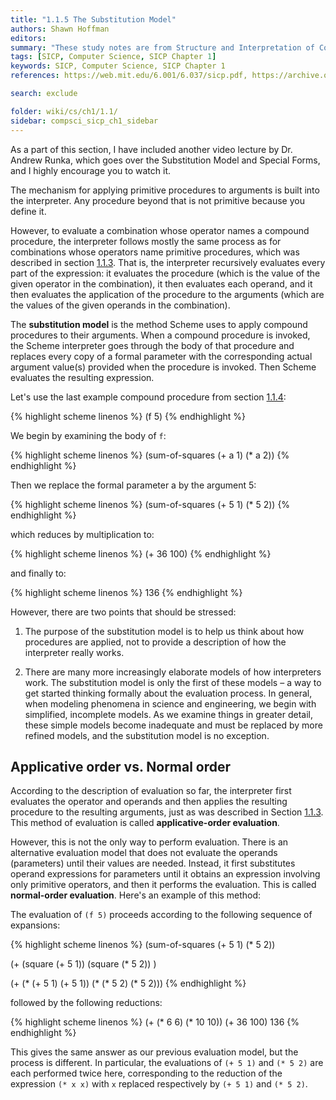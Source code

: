 ```yaml
---
title: "1.1.5 The Substitution Model"
authors: Shawn Hoffman
editors: 
summary: "These study notes are from Structure and Interpretation of Computer Programs - 2nd Edition (MIT Electrical Engineering and Computer Science) by Abelson, H. and Sussman, G."
tags: [SICP, Computer Science, SICP Chapter 1]
keywords: SICP, Computer Science, SICP Chapter 1
references: https://web.mit.edu/6.001/6.037/sicp.pdf, https://archive.org/details/ucberkeley_webcast_l28HAzKy0N8, https://youtu.be/z3BGkwjCeZw, https://youtu.be/FV02zkWmpUw

search: exclude

folder: wiki/cs/ch1/1.1/
sidebar: compsci_sicp_ch1_sidebar
---
```


As a part of this section, I have included another video lecture by Dr. Andrew Runka, which goes over the Substitution Model and Special Forms, and I highly encourage you to watch it.

The mechanism for applying primitive procedures to arguments is built into the interpreter. Any procedure beyond that is not primitive because you define it.

However, to evaluate a combination whose operator names a compound procedure, the interpreter follows mostly the same process as for combinations whose operators name primitive procedures, which was described in section [1.1.3](/wiki/cs/sicp/ch1/1.1/evaluating_combinations/). That is, the interpreter recursively evaluates every part of the expression: it evaluates the procedure (which is the value of the given operator in the combination), it then evaluates each operand, and it then evaluates the application of the procedure to the arguments (which are the values of the given operands in the combination).

The **substitution model** is the method Scheme uses to apply compound procedures to their arguments. When a compound procedure is invoked, the Scheme interpreter goes through the body of that procedure and replaces every copy of a formal parameter with the corresponding actual argument value(s) provided when the procedure is invoked. Then Scheme evaluates the resulting expression.

Let's use the last example compound procedure from section [1.1.4](/wiki/cs/sicp/ch1/1.1/compound_procedures/):

{% highlight scheme linenos %}
(f 5)
{% endhighlight %}

We begin by examining the body of `f`:

{% highlight scheme linenos %}
(sum-of-squares (+ a 1) (* a 2))
{% endhighlight %}

Then we replace the formal parameter a by the argument 5:

{% highlight scheme linenos %}
(sum-of-squares (+ 5 1) (* 5 2))
{% endhighlight %}

which reduces by multiplication to:

{% highlight scheme linenos %}
(+ 36 100)
{% endhighlight %}

and finally to:

{% highlight scheme linenos %}
136
{% endhighlight %}

However, there are two points that should be stressed:

1. The purpose of the substitution model is to help us think about how procedures are applied, not to provide a description of how the interpreter really works.

2. There are many more increasingly elaborate models of how interpreters work. The substitution model is only the first of these models – a way to get started thinking formally about the evaluation process. In general, when modeling phenomena in science and engineering, we begin with simplified, incomplete models. As we examine things in greater detail, these simple models become inadequate and must be replaced by more refined models, and the substitution model is no exception.

## Applicative order vs. Normal order

According to the description of evaluation so far, the interpreter first evaluates the operator and operands and then applies the resulting procedure to the resulting arguments, just as was described in Section [1.1.3](/wiki/cs/sicp/ch1/1.1/evaluating_combinations/). This method of evaluation is called **applicative-order evaluation**.

However, this is not the only way to perform evaluation. There is an alternative evaluation model that does not evaluate the operands (parameters) until their values are needed. Instead, it first substitutes operand expressions for parameters until it obtains an expression involving only primitive operators, and then it performs the evaluation. This is called **normal-order evaluation**. Here's an example of this method:

The evaluation of `(f 5)` proceeds according to the following sequence of expansions:

{% highlight scheme linenos %}
(sum-of-squares (+ 5 1) (* 5 2))

(+    (square (+ 5 1))      (square (* 5 2))   )

(+    (* (+ 5 1) (+ 5 1))   (* (* 5 2) (* 5 2)))
{% endhighlight %}

followed by the following reductions:

{% highlight scheme linenos %}
(+    (* 6 6)       (* 10 10))
            (+ 36 100)
                136
{% endhighlight %}

This gives the same answer as our previous evaluation model, but the process is different. In particular, the evaluations of `(+ 5 1)` and `(* 5 2)` are each performed twice here, corresponding to the reduction of the expression `(* x x)` with `x` replaced respectively by `(+ 5 1)` and `(* 5 2)`.
